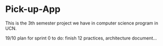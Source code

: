 # Pick-up-App
This is the 3th semester project we have in computer science program in UCN.


19/10
plan for sprint 0
to do: finish 12 practices, architecture document...

